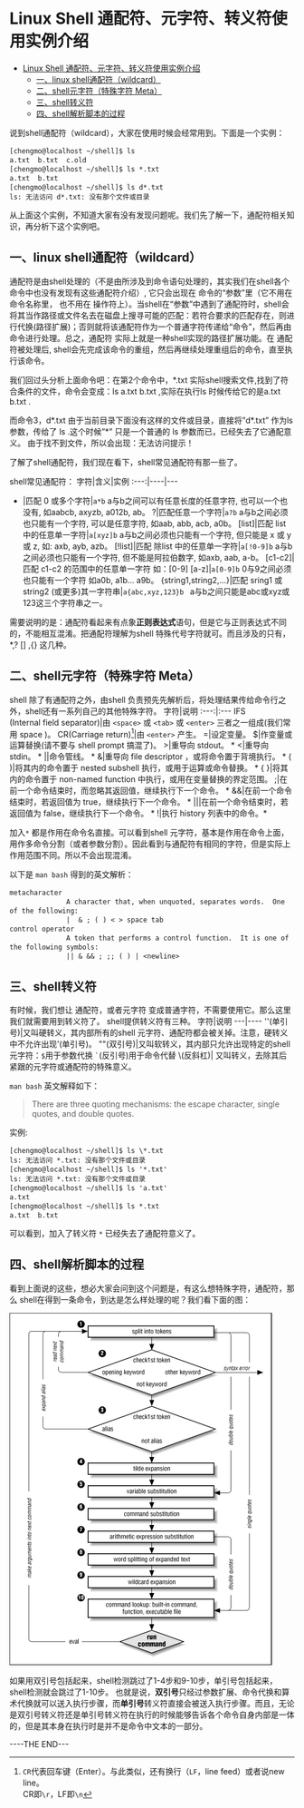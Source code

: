 # Linux Shell 通配符、元字符、转义符使用实例介绍

- [Linux Shell 通配符、元字符、转义符使用实例介绍](#linux-shell-通配符元字符转义符使用实例介绍)
  - [一、linux shell通配符（wildcard）](#一linux-shell通配符wildcard)
  - [二、shell元字符（特殊字符 Meta）](#二shell元字符特殊字符-meta)
  - [三、shell转义符](#三shell转义符)
  - [四、shell解析脚本的过程](#四shell解析脚本的过程)

说到shell通配符（wildcard），大家在使用时候会经常用到。下面是一个实例：
```
[chengmo@localhost ~/shell]$ ls
a.txt  b.txt  c.old
[chengmo@localhost ~/shell]$ ls *.txt
a.txt  b.txt
[chengmo@localhost ~/shell]$ ls d*.txt
ls: 无法访问 d*.txt: 没有那个文件或目录 
```

从上面这个实例，不知道大家有没有发现问题呢。我们先了解一下，通配符相关知识，再分析下这个实例吧。


## 一、linux shell通配符（wildcard）

通配符是由shell处理的（不是由所涉及到命令语句处理的，其实我们在shell各个命令中也没有发现有这些通配符介绍）, 它只会出现在 命令的“参数”里（它不用在 命令名称里， 也不用在 操作符上）。当shell在“参数”中遇到了通配符时，shell会将其当作路径或文件名去在磁盘上搜寻可能的匹配：若符合要求的匹配存在，则进行代换(路径扩展)；否则就将该通配符作为一个普通字符传递给“命令”，然后再由命令进行处理。总之，通配符 实际上就是一种shell实现的路径扩展功能。在 通配符被处理后, shell会先完成该命令的重组，然后再继续处理重组后的命令，直至执行该命令。

我们回过头分析上面命令吧：在第2个命令中，*.txt 实际shell搜索文件,找到了符合条件的文件，命令会变成：ls a.txt b.txt ,实际在执行ls 时候传给它的是a.txt b.txt .

而命令3，d*.txt 由于当前目录下面没有这样的文件或目录，直接将”d*.txt” 作为ls 参数，传给了 ls .这个时候”*” 只是一个普通的 ls 参数而已，已经失去了它通配意义。 由于找不到文件，所以会出现：无法访问提示！

了解了shell通配符，我们现在看下，shell常见通配符有那一些了。

shell常见通配符：
字符|含义|实例
:---:|----|---
* |匹配 0 或多个字符|`a*b` a与b之间可以有任意长度的任意字符, 也可以一个也没有, 如aabcb, axyzb, a012b, ab。
?|匹配任意一个字符|`a?b`  a与b之间必须也只能有一个字符, 可以是任意字符, 如aab, abb, acb, a0b。
[list]|匹配 list 中的任意单一字符|`a[xyz]b`  a与b之间必须也只能有一个字符, 但只能是 x 或 y 或 z, 如: axb, ayb, azb。
[!list]|匹配 除list 中的任意单一字符|`a[!0-9]b`  a与b之间必须也只能有一个字符, 但不能是阿拉伯数字, 如axb, aab, a-b。
[c1-c2]|匹配 c1-c2 的范围中的任意单一字符 如：[0-9] [a-z]|`a[0-9]b`  0与9之间必须也只能有一个字符 如a0b, a1b... a9b。
{string1,string2,...}|匹配 sring1 或 string2 (或更多)其一字符串|`a{abc,xyz,123}b `  a与b之间只能是abc或xyz或123这三个字符串之一。

需要说明的是：通配符看起来有点象**正则表达式**语句，但是它与正则表达式不同的，不能相互混淆。把通配符理解为shell 特殊代号字符就可。而且涉及的只有，*,? [] ,{} 这几种。

## 二、shell元字符（特殊字符 Meta）

shell 除了有通配符之外，由shell 负责预先先解析后，将处理结果传给命令行之外，shell还有一系列自己的其他特殊字符。
字符|说明
:---:|:---
IFS<br>(Internal field separator)|由 `<space>` 或 `<tab>` 或 `<enter>` 三者之一组成(我们常用 space )。
CR(Carriage return)[^cr]|由 `<enter>` 产生。
=|设定变量。
$|作变量或运算替换(请不要与 shell prompt 搞混了)。
&gt;|重导向 stdout。 *
&lt;|重导向 stdin。 *
&#124;|命令管线。 *
&|重导向 file descriptor ，或将命令置于背境执行。 *
( )|将其内的命令置于 nested subshell 执行，或用于运算或命令替换。 *
{ }|将其内的命令置于 non-named function 中执行，或用在变量替换的界定范围。
;|在前一个命令结束时，而忽略其返回值，继续执行下一个命令。 *
&&|在前一个命令结束时，若返回值为 true，继续执行下一个命令。 *
&#124;&#124;|在前一个命令结束时，若返回值为 false，继续执行下一个命令。 *
!|执行 history 列表中的命令。*

加入`*` 都是作用在命令名直接。可以看到shell 元字符，基本是作用在命令上面，用作多命令分割（或者参数分割）。因此看到与通配符有相同的字符，但是实际上作用范围不同。所以不会出现混淆。

以下是 `man bash` 得到的英文解析：
```
metacharacter
              A character that, when unquoted, separates words.  One of the following:
              |  & ; ( ) < > space tab
control operator
              A token that performs a control function.  It is one of the following symbols:
              || & && ; ;; ( ) | <newline>

```

## 三、shell转义符

有时候，我们想让 通配符，或者元字符 变成普通字符，不需要使用它。那么这里我们就需要用到转义符了。 shell提供转义符有三种。
字符|说明
---|----
''(单引号)|又叫硬转义，其内部所有的shell 元字符、通配符都会被关掉。注意，硬转义中不允许出现’(单引号)。
""(双引号)|又叫软转义，其内部只允许出现特定的shell 元字符：`$`用于参数代换 <code>`</code>(反引号)用于命令代替
\\(反斜杠)| 又叫转义，去除其后紧跟的元字符或通配符的特殊意义。

`man bash` 英文解释如下：

>There are three quoting mechanisms: the escape character, single quotes, and double quotes.

实例:
```
[chengmo@localhost ~/shell]$ ls \*.txt
ls: 无法访问 *.txt: 没有那个文件或目录
[chengmo@localhost ~/shell]$ ls '*.txt'
ls: 无法访问 *.txt: 没有那个文件或目录
[chengmo@localhost ~/shell]$ ls 'a.txt'
a.txt
[chengmo@localhost ~/shell]$ ls *.txt
a.txt  b.txt
```
可以看到，加入了转义符 `*` 已经失去了通配符意义了。

## 四、shell解析脚本的过程

看到上面说的这些，想必大家会问到这个问题是，有这么想特殊字符，通配符，那么 shell在得到一条命令，到达是怎么样处理的呢？我们看下面的图：

![image](Linux%20Shell%20通配符、元字符、转义符使用实例介绍-1.png)

如果用双引号包括起来，shell检测跳过了1-4步和9-10步，单引号包括起来，shell检测就会跳过了1-10步。
也就是说，**双引号**只经过参数扩展、命令代换和算术代换就可以送入执行步骤，而**单引号**转义符直接会被送入执行步骤。而且，无论是双引号转义符还是单引号转义符在执行的时候能够告诉各个命令自身内部是一体的，但是其本身在执行时是并不是命令中文本的一部分。

----THE END---

[^cr]: `CR`代表回车键（Enter）。与此类似，还有换行（`LF`，line feed）或者说new line。<br> CR即`\r`，LF即`\n`
